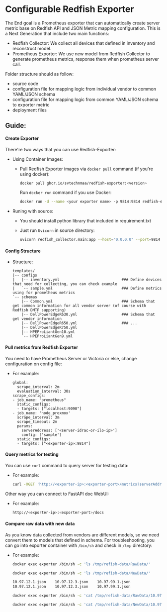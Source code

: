 # Configurable Redfish Exporter

The End goal is a Prometheus exporter that can automatically create server metric base on Redfish API and JSON Metric mapping configuration.
This is a Next Generation that include two main functions:
- Redfish Collector: We collect all devices that defined in inventory and reconstruct model.
- Prometheus Exporter: We use new model from Redfish Collector to generate prometheus metrics, response them when prometheus server call.

Folder structure should as follow:
- source code
- configuration file for mapping logic from individual vendor to common YAML/JSON schema
- configuration file for mapping logic from common YAML/JSON schema to exporter metric
- deployment files

## Guide:
#### Create Exporter
There're two ways that you can use Redfish-Exporter:
* Using Container Images:
  - Pull Redfish Exporter images via `docker pull` command (if you're using docker):

    ``` bash
    docker pull ghcr.io/svtechnmaa/redfish-exporter:<version>
    ```

    Run `docker run` command if you use Docker:

    ``` bash
    docker run -d --name <your exporter name> -p 9814:9814 redfish-exporter:<version>
    ```

* Runing with source:
  - You should install python library that included in requirement.txt
  - Just run `Uvicorn` in source directory:
    
    ``` bash
    uvicorn redfish_collector.main:app --host="0.0.0.0" --port=9814 --log-config="redfish_collector/logging/logging.yml"
    ```

#### Config Structure

* Structure:

  ```
  templates/
  |-- configs
  |   |-- inventory.yml                            ### Define devices that need for collecting, you can check example
  |   `-- sample.yml                               ### Define metrics using for prometheus metrics
  `-- schemas
      |-- Common.yml                               ### Schema that get common information for all vendor server (of course with Redfish DMTF supporting)
      |-- DellPowerEdgeR630.yml                    ### Schema that get vendor information
      |-- DellPowerEdgeR650.yml                    ### ...       
      |-- DellPowerEdgeR750.yml
      |-- HPEProLiantGen10.yml
      `-- HPEProLiantGen9.yml
  ```

#### Pull metrics from Redfish Exporter
You need to have Prometheus Server or Victoria or else, change configuration on config file:
* For example:
  
    ```
    global:
      scrape_interval: 2m 
      evaluation_interval: 30s
    scrape_configs:
    - job_name: "prometheus"
      static_configs:
      - targets: ["localhost:9090"]
    - job_name: 'node_proxmox'
      scrape_interval: 3m
      scrape_timeout: 2m
      params:
        serverAddress: ['<server-idrac-or-ilo-ip>']
        config: ['sample']
      static_configs:
      - targets: ["<exporter-ip>:9814"]
    ```

#### Query metrics for testing
You can use `curl` command to query server for testing data:
* For example:

    ```bash
    curl -XGET 'http://<exporter-ip>:<exporter-port>/metrics?serverAddress=<server-ip>&config=<file name in config dir>'
    ```

Other way you can connect to FastAPI doc WebUI:
* For example:

    ```bash
    http://<exporter-ip>:<exporter-port>/docs
    ```

#### Compare raw data with new data
As you know data collected from vendors are different models, so we need convert them to models that defined in schema.
For troubleshooting, you can go into exporter container with `/bin/sh` and check in `/tmp` directory:
* For example:

    ```bash
    docker exec exporter /bin/sh -c 'ls /tmp/refish-data/RawData/'
    
    docker exec exporter /bin/sh -c 'ls /tmp/refish-data/NewData/'

    10.97.12.1.json    10.97.12.3.json    10.97.99.1.json
    10.97.12.1.json    10.97.12.3.json    10.97.99.1.json

    docker exec exporter /bin/sh -c 'cat /tmp/refish-data/RawData/10.97.99.1.json'

    docker exec exporter /bin/sh -c 'cat /tmp/refish-data/NewData/10.97.99.1.json'
    ```